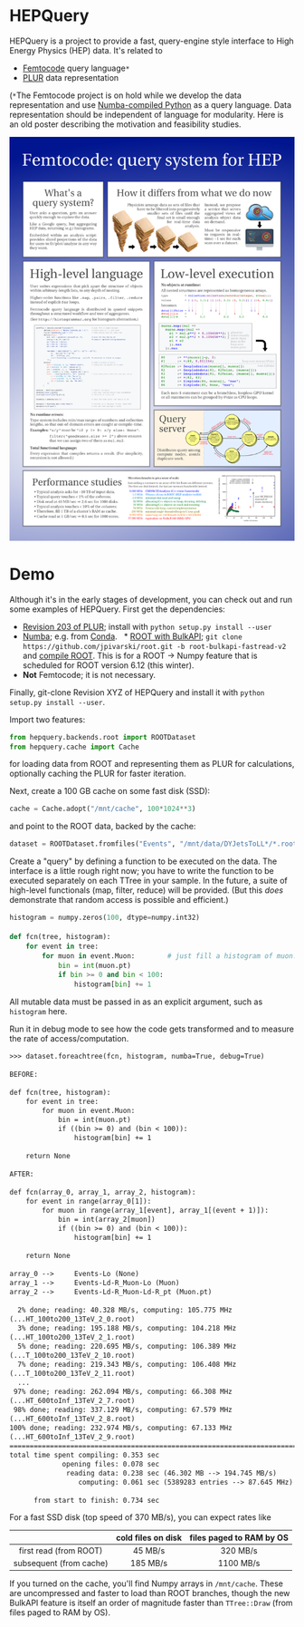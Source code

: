 # HEPQuery

HEPQuery is a project to provide a fast, query-engine style interface to High Energy Physics (HEP) data. It's related to

   * [Femtocode](https://github.com/diana-hep/femtocode) query language`*`
   * [PLUR](https://github.com/diana-hep/plur) data representation

(`*`The Femtocode project is on hold while we develop the data representation and use [Numba-compiled Python](http://numba.pydata.org/) as a query language. Data representation should be independent of language for modularity.
Here is an old poster describing the motivation and feasibility studies.

![Femtocode poster](docs/pivarski-femtocode-poster.png)

# Demo

Although it's in the early stages of development, you can check out and run some examples of HEPQuery. First get the dependencies:

   * [Revision 203 of PLUR](https://github.com/diana-hep/plur/releases/tag/rev203); install with `python setup.py install --user`
   * [Numba](https://numba.pydata.org/#installing); e.g. from [Conda](https://conda.io/miniconda.html).
   * [ROOT with BulkAPI](https://github.com/jpivarski/root/tree/root-bulkapi-fastread-v2); `git clone https://github.com/jpivarski/root.git -b root-bulkapi-fastread-v2` and [compile ROOT](https://root.cern.ch/building-root). This is for a ROOT → Numpy feature that is scheduled for ROOT version 6.12 (this winter).
   * **Not** Femtocode; it is not necessary.

Finally, git-clone Revision XYZ of HEPQuery and install it with `python setup.py install --user`.

Import two features:

```python
from hepquery.backends.root import ROOTDataset
from hepquery.cache import Cache
```

for loading data from ROOT and representing them as PLUR for calculations, optionally caching the PLUR for faster iteration.

Next, create a 100 GB cache on some fast disk (SSD):

```python
cache = Cache.adopt("/mnt/cache", 100*1024**3)
```

and point to the ROOT data, backed by the cache:

```python
dataset = ROOTDataset.fromfiles("Events", "/mnt/data/DYJetsToLL*/*.root", cache=cache)
```

Create a "query" by defining a function to be executed on the data. The interface is a little rough right now; you have to write the function to be executed separately on each TTree in your sample. In the future, a suite of high-level functionals (map, filter, reduce) will be provided. (But this _does_ demonstrate that random access is possible and efficient.)

```python
histogram = numpy.zeros(100, dtype=numpy.int32)

def fcn(tree, histogram):
    for event in tree:
        for muon in event.Muon:        # just fill a histogram of muon.pt
            bin = int(muon.pt)
            if bin >= 0 and bin < 100:
                histogram[bin] += 1
```

All mutable data must be passed in as an explicit argument, such as `histogram` here.

Run it in debug mode to see how the code gets transformed and to measure the rate of access/computation.

```
>>> dataset.foreachtree(fcn, histogram, numba=True, debug=True)

BEFORE:

def fcn(tree, histogram):
    for event in tree:
        for muon in event.Muon:
            bin = int(muon.pt)
            if ((bin >= 0) and (bin < 100)):
                histogram[bin] += 1

    return None 

AFTER:

def fcn(array_0, array_1, array_2, histogram):
    for event in range(array_0[1]):
        for muon in range(array_1[event], array_1[(event + 1)]):
            bin = int(array_2[muon])
            if ((bin >= 0) and (bin < 100)):
                histogram[bin] += 1

    return None 

array_0 -->     Events-Lo (None)
array_1 -->     Events-Ld-R_Muon-Lo (Muon)
array_2 -->     Events-Ld-R_Muon-Ld-R_pt (Muon.pt)

  2% done; reading: 40.328 MB/s, computing: 105.775 MHz (...HT_100to200_13TeV_2_0.root)
  3% done; reading: 195.188 MB/s, computing: 104.218 MHz (...HT_100to200_13TeV_2_1.root)
  5% done; reading: 220.695 MB/s, computing: 106.389 MHz (...T_100to200_13TeV_2_10.root)
  7% done; reading: 219.343 MB/s, computing: 106.408 MHz (...T_100to200_13TeV_2_11.root)
  ...
 97% done; reading: 262.094 MB/s, computing: 66.308 MHz (...HT_600toInf_13TeV_2_7.root)
 98% done; reading: 337.129 MB/s, computing: 67.579 MHz (...HT_600toInf_13TeV_2_8.root)
100% done; reading: 232.974 MB/s, computing: 67.133 MHz (...HT_600toInf_13TeV_2_9.root)
========================================================================================
total time spent compiling: 0.353 sec
             opening files: 0.078 sec
              reading data: 0.238 sec (46.302 MB --> 194.745 MB/s)
                 computing: 0.061 sec (5389283 entries --> 87.645 MHz)

      from start to finish: 0.734 sec
```

For a fast SSD disk (top speed of 370 MB/s), you can expect rates like

|   | cold files on disk  | files paged to RAM by OS |
|:-:|:-------------------:|:------------------------:|
| first read (from ROOT)  |  45 MB/s |  320 MB/s |
| subsequent (from cache) | 185 MB/s | 1100 MB/s |

If you turned on the cache, you'll find Numpy arrays in `/mnt/cache`. These are uncompressed and faster to load than ROOT branches, though the new BulkAPI feature is itself an order of magnitude faster than `TTree::Draw` (from files paged to RAM by OS).



